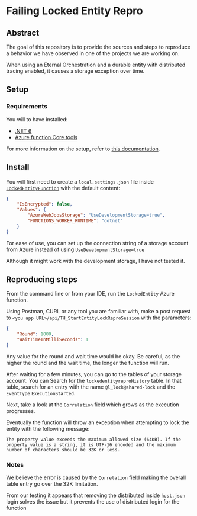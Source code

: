 # Failing Locked Entity Repro

## Abstract

The goal of this repository is to provide the sources and steps to reproduce a behavior we have observed in one of the projects we are working on.

When using an Eternal Orchestration and a durable entity with distributed tracing enabled, it causes a storage exception over time.

## Setup

### Requirements

You will to have installed:
* [.NET 6](https://dotnet.microsoft.com/en-us/download/dotnet/6.0)
* [Azure function Core tools](https://learn.microsoft.com/en-us/azure/azure-functions/functions-run-local?tabs=v4%2Cmacos%2Ccsharp%2Cportal%2Cbash#v2)

For more information on the setup, refer to [this documentation](https://learn.microsoft.com/en-us/azure/azure-functions/functions-develop-local).

## Install

You will first need to create a `local.settings.json` file inside [`LockedEntityFunction`](./LockedEntityFunction) with the default content:
```json
{
    "IsEncrypted": false,
    "Values": {
        "AzureWebJobsStorage": "UseDevelopmentStorage=true",
        "FUNCTIONS_WORKER_RUNTIME": "dotnet"
    }
}
```

For ease of use, you can set up the connection string of a storage account from Azure instead of using `UseDevelopmentStorage=true`

Although it might work with the development storage, I have not tested it.

## Reproducing steps

From the command line or from your IDE, run the `LockedEntity` Azure function.

Using Postman, CURL or any tool you are familiar with, make a post request to `<you app URL>/api/TH_StartEntityLockReproSession` with the parameters:
```json
{
    "Round": 1000,
    "WaitTimeInMilliSeconds": 1
}
```

Any value for the round and wait time would be okay. Be careful, as the higher the round and the wait time, the longer the function will run.

After waiting for a few minutes, you can go to the tables of your storage account. You can Search for the `lockedentityreproHistory` table.
In that table, search for an entry with the name `@l_lock@shared-lock` and the `EventType` `ExecutionStarted`.

Next, take a look at the `Correlation` field which grows as the execution progresses.

Eventually the function will throw an exception when attempting to lock the entity with the following message:
```
The property value exceeds the maximum allowed size (64KB). If the property value is a string, it is UTF-16 encoded and the maximum number of characters should be 32K or less.
```

### Notes

We believe the error is caused by the `Correlation` field making the overall table entry go over the 32K limitation.

From our testing it appears that removing the distributed inside [`host.json`](./LockedEntityFunction/host.json) login solves the issue but it prevents the use of distributed login for the function